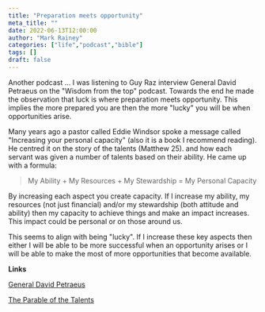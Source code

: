 ```yaml
---
title: "Preparation meets opportunity"
meta_title: ""
date: 2022-06-13T12:00:00
author: "Mark Rainey"
categories: ["life","podcast","bible"]
tags: []
draft: false
---
```


Another podcast ... I was listening to Guy Raz interview General David Petraeus on the "Wisdom from the top" podcast. Towards the end he made the observation that luck is where preparation meets opportunity. This implies the more prepared you are then the more "lucky" you will be when opportunities arise.


Many years ago a pastor called Eddie Windsor spoke a message called "Increasing your personal capacity" (also it is a book I recommend reading). He centred it on the story of the talents (Matthew 25). and how each servant was given a number of talents based on their ability. He came up with a formula:

> My Ability + My Resources + My Stewardship = My Personal Capacity
>

By increasing each aspect you create capacity. If I increase my ability, my resources (not just financial) and/or my stewardship (both attitude and ability) then my capacity to achieve things and make an impact increases. This impact could be personal or on those around us.

This seems to align with being "lucky". If I increase these key aspects then either I will be able to be more successful when an opportunity arises or I will be able to make the most of more opportunities that become available.

__Links__

[General David Petraeus](https://www.npr.org/2022/06/06/1103341084/general-david-petraeus)

[The Parable of the Talents](https://www.biblegateway.com/passage/?search=Matthew+25%3A14-30&version=MSG)

